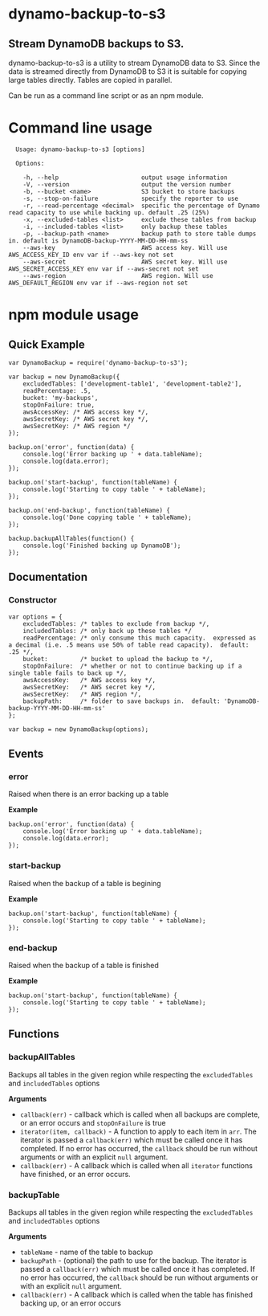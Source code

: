 # dynamo-backup-to-s3

## Stream DynamoDB backups to S3.

dynamo-backup-to-s3 is a utility to stream DynamoDB data to S3.  Since the data is streamed directly from DynamoDB to S3 it is suitable for copying large tables directly. Tables are copied in parallel.

Can be run as a command line script or as an npm module.

# Command line usage

```
  Usage: dynamo-backup-to-s3 [options]

  Options:

    -h, --help                       output usage information
    -V, --version                    output the version number
    -b, --bucket <name>              S3 bucket to store backups
    -s, --stop-on-failure            specify the reporter to use
    -r, --read-percentage <decimal>  specific the percentage of Dynamo read capacity to use while backing up. default .25 (25%)
    -x, --excluded-tables <list>     exclude these tables from backup
    -i, --included-tables <list>     only backup these tables
    -p, --backup-path <name>         backup path to store table dumps in. default is DynamoDB-backup-YYYY-MM-DD-HH-mm-ss
    --aws-key                        AWS access key. Will use AWS_ACCESS_KEY_ID env var if --aws-key not set
    --aws-secret                     AWS secret key. Will use AWS_SECRET_ACCESS_KEY env var if --aws-secret not set
    --aws-region                     AWS region. Will use AWS_DEFAULT_REGION env var if --aws-region not set
```

# npm module usage

## Quick Example

```
var DynamoBackup = require('dynamo-backup-to-s3');

var backup = new DynamoBackup({
    excludedTables: ['development-table1', 'development-table2'],
    readPercentage: .5,
    bucket: 'my-backups',
    stopOnFailure: true,
    awsAccessKey: /* AWS access key */,
    awsSecretKey: /* AWS secret key */,
    awsSecretKey: /* AWS region */
});

backup.on('error', function(data) {
    console.log('Error backing up ' + data.tableName);
    console.log(data.error);
});

backup.on('start-backup', function(tableName) {
    console.log('Starting to copy table ' + tableName);
});

backup.on('end-backup', function(tableName) {
    console.log('Done copying table ' + tableName);
});

backup.backupAllTables(function() {
    console.log('Finished backing up DynamoDB');
});

```


## Documentation

### Constructor

```
var options = {
    excludedTables: /* tables to exclude from backup */,
    includedTables: /* only back up these tables */
    readPercentage: /* only consume this much capacity.  expressed as a decimal (i.e. .5 means use 50% of table read capacity).  default: .25 */,
    bucket:         /* bucket to upload the backup to */,
    stopOnFailure:  /* whether or not to continue backing up if a single table fails to back up */,
    awsAccessKey:   /* AWS access key */,
    awsSecretKey:   /* AWS secret key */,
    awsSecretKey:   /* AWS region */,
    backupPath:     /* folder to save backups in.  default: 'DynamoDB-backup-YYYY-MM-DD-HH-mm-ss'
};

var backup = new DynamoBackup(options);
```

## Events

### error

Raised when there is an error backing up a table

__Example__
```
backup.on('error', function(data) {
    console.log('Error backing up ' + data.tableName);
    console.log(data.error);
});
```

### start-backup

Raised when the backup of a table is begining

__Example__
```
backup.on('start-backup', function(tableName) {
    console.log('Starting to copy table ' + tableName);
});
```

### end-backup

Raised when the backup of a table is finished

__Example__
```
backup.on('start-backup', function(tableName) {
    console.log('Starting to copy table ' + tableName);
});
```



## Functions

### backupAllTables

Backups all tables in the given region while respecting the `excludedTables` and `includedTables` options

__Arguments__

* `callback(err)` - callback which is called when all backups are complete, or an error occurs and `stopOnFailure` is true
* `iterator(item, callback)` - A function to apply to each item in `arr`.
  The iterator is passed a `callback(err)` which must be called once it has 
  completed. If no error has occurred, the `callback` should be run without 
  arguments or with an explicit `null` argument.
* `callback(err)` - A callback which is called when all `iterator` functions
  have finished, or an error occurs.

### backupTable

Backups all tables in the given region while respecting the `excludedTables` and `includedTables` options

__Arguments__

* `tableName` - name of the table to backup
* `backupPath` - (optional) the path to use for the backup.
  The iterator is passed a `callback(err)` which must be called once it has 
  completed. If no error has occurred, the `callback` should be run without 
  arguments or with an explicit `null` argument.
* `callback(err)` - A callback which is called when the table has finished backing up, or an error occurs